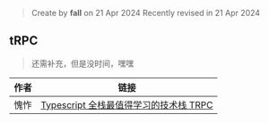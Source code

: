 > Create by **fall** on 21 Apr 2024
> Recently revised in 21 Apr 2024

## tRPC



> 还需补充，但是没时间，嘿嘿

| 作者 | 链接                                                         |
| ---- | ------------------------------------------------------------ |
| 愧怍 | [Typescript 全栈最值得学习的技术栈 TRPC](https://zhuanlan.zhihu.com/p/612310833) |
